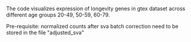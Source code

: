 The code visualizes expression of longevity genes in gtex dataset across different age groups 20-49, 50-59, 60-79. 

Pre-requisite: normalized counts after sva batch correction need to be stored in the file "adjusted_sva"
